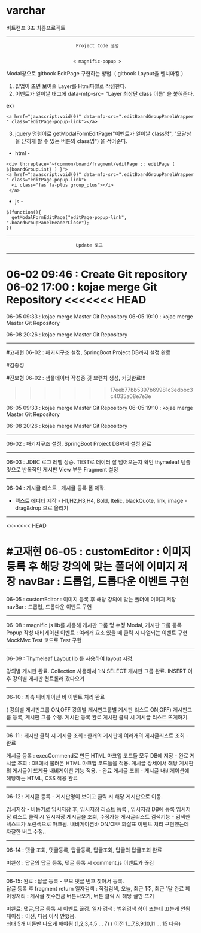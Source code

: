 # varchar
비트캠프 3조 최종프로젝트 

------------------------------------------------------------------------------
                              Project Code 설명
                              
                              
                             < magnific-popup > 
                             
Modal창으로 gitbook EditPage 구현하는 방법. ( gitbook Layout을 벤치마킹 ) 
1. 팝업이 뜨면 보여줄 Layer를 Html파일로 작성한다.
2. 이벤트가 일어날 태그에 data-mfp-src= "Layer 최상단 class 이름" 을 붙혀준다.
  
  ex) 
  ```
  <a href="javascript:void(0)" data-mfp-src=".editBoardGroupPanelWrapper " class="editPage-popup-link"></a>
  ```
  
  
3. jquery 명령어로 getModalFormEditPage("이벤트가 일어날 class명", "모달창을 닫히게 할 수 있는 버튼의 class명") 을 적어준다.
 


 - html -
 ```
 <div th:replace="~{common/board/fragment/editPage :: editPage ( ${boardGroupList} ) }">
 <a href="javascript:void(0)" data-mfp-src=".editBoardGroupPanelWrapper " class="editPage-popup-link">
   <i class="fas fa-plus group_plus"></i>
  </a>
 ``` 
  
- js - 
```
$(function(){
  getModalFormEditPage("editPage-popup-link", ".boardGroupPanelHeaderClose");
})
```

 
------------------------------------------------------------------------------
                              Update 로그
------------------------------------------------------------------------------
06-02 09:46 :  Create Git repository
06-02 17:00 :  kojae merge Git Repository 
<<<<<<< HEAD
=======

06-05  09:33 : kojae merge Master Git Repository 
06-05  19:10 : kojae merge Master Git Repository 

06-08 20:26 : kojae merge Master Git Repository 

------------------------------------------------------------------------------


#고재현
06-02 : 패키지구조 설정, SpringBoot Project DB까지 설정 완료 



#김종성


#진보형 
06-02 : 샘플데이터 작성중
깃 브랜치 생성, 커밋완료!!!
>>>>>>> 17eeb77bb5397b69981c3edbbc3c4035a08e7e3e

06-05  09:33 : kojae merge Master Git Repository 
06-05  19:10 : kojae merge Master Git Repository 

06-08 20:26 : kojae merge Master Git Repository 

------------------------------------------------------------------------------

06-02 : 패키지구조 설정, SpringBoot Project DB까지 설정 완료 

------------------------------------------------------------------------------

06-03 : JDBC 로그 레벨 상승. TEST로 데이터 잘 넘어오는지 확인
        thymeleaf 템플릿으로 반복적인 게시판 View 부분 Fragment 설정



------------------------------------------------------------------------------

06-04 : 게시글 리스트 , 게시글 등록 폼 제작.
- 텍스트 에디터 제작 -
H1,H2,H3,H4, Bold, Itelic, blackQuote, link, image - drag&drop 으로 올리기

------------------------------------------------------------------------------
<<<<<<< HEAD

#고재현
06-05 : 
customEditor : 이미지 등록 후 해당 강의에 맞는 폴더에 이미지 저장
navBar : 드롭업, 드롭다운 이벤트 구현
=======

06-05 : 
customEditor : 이미지 등록 후 해당 강의에 맞는 폴더에 이미지 저장
navBar : 드롭업, 드롭다운 이벤트 구현


------------------------------------------------------------------------------

06-08 : 
magnific js lib를 사용해
게시판 그룹 명 수정 Modal, 게시판  그룹 등록 Popup 작성
내비게이션 이벤트 : 여러개 요소 있을 때 클릭 시 나열되는 이벤트 구현
MockMvc Test 코드로 Test 구현 


------------------------------------------------------------------------------

06-09 : 
Thymeleaf Layout lib 를 사용하여 layout 지정.

강의별 게시판 완료.  Collection 사용해서 1:N SELECT
게시판 그룹 완료. INSERT 이후 강의별 게시판 컨트롤러 갔다오기


------------------------------------------------------------------------------

06-10 :
좌측 내비게이션 바 이벤트 처리 완료

( 강의별 게시판그룹 ON,OFF
  강의별 게시판그룹별 게시판 리스트 ON,OFF)
게시판그룹 등록, 게시판 그룹 수정. 게시판 등록 완료
게시판 클릭 시 게시글 리스트 뜨게하기.

------------------------------------------------------------------------------

06-11 :
게시판 클릭 시 게시글 조회 : 한개의 게시판에 여러개의 게시글리스트 조회 - 완료

게시글 등록 : execCommend로 만든 HTML 마크업 코드들 모두 DB에 저장   - 완료
게시글 조회 : DB에서 불러온 HTML 마크업 코드들을 적용. 게시글 상세에서 해당 게시판의 게시글이 뜨게끔 내비게이션 기능 적용.  - 완료
게시글 조회 - 게시글 내비게이션에 해당하는 HTML, CSS 적용 완료

------------------------------------------------------------------------------

06-12 :
게시글 등록 - 게시판명이 보이고 클릭 시 해당 게시판으로 이동.

임시저장 - 비동기로 임시저장 후,  임시저장 리스트 등록 , 임시저장 DB에 등록
임시저장 리스트 클릭 시 임시저장 게시글을 조회, 수정가능
게시글리스트 검색기능  - 검색한 텍스트가 노란색으로 마크됨.
내비게이션바 ON/OFF 화살표 이벤트 처리
구현했는데 자잘한 버그 수정..

------------------------------------------------------------------------------

06-14 :
댓글 조회, 댓글등록, 답글등록, 답글조회, 답글의 답글조회 완료

미완성 : 답글의 답글 등록,  댓글 등록 시 comment.js 이벤트가 끊김

------------------------------------------------------------------------------
06-15:
완료 :
답글 등록 - 부모 댓글 번호 찾아서 등록.  
답글 등록 후 fragment return 
일자검색 : 직접검색, 오늘, 최근 1주, 최근 1달 완료
페이징처리 : 게시글 갯수만큼 버튼나오기,  버튼 클릭 시 해당 글만 뜨기

미완료: 
댓글,답글 등록 시 이벤트 끊김.
일자 검색 : 범위검색 창이 뜨는데 끄는게 안됨
페이징 : 이전, 다음 아직 안했음.  
                최대 5개 버튼만 나오게 해야됨 (1,2,3,4,5 ... 7)
         ( 이전  1...7,8,9,10,11 ... 15 다음)


